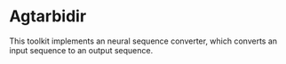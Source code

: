 # Agtarbidir
This toolkit implements an neural sequence converter, which converts an input sequence to an output sequence.
